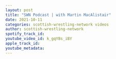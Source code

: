 ```yaml
---
layout: post
title: "SWN Podcast | with Martin MacAlistair"
date: 2021-10-11
categories: scottish-wrestling-network videos
author: scottish-wrestling-network
spotify_track_id: 
youtube_video_id: k_gqYBs_iBY
apple_track_id: 
youtube_metadata: 
---
```

